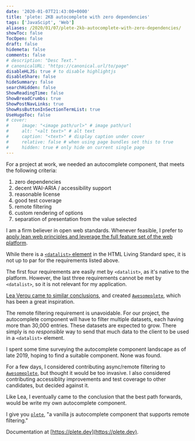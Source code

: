 ```yaml
---
date: '2020-01-07T21:43:00+0000'
title: 'plete: 2KB autocomplete with zero dependencies'
tags: ['JavaScipt', 'Web']
aliases: /2020/01/07/plete-2kb-autocomplete-with-zero-dependencies/
showToc: false
TocOpen: false
draft: false
hidemeta: false
comments: false
# description: "Desc Text."
# canonicalURL: "https://canonical.url/to/page"
disableHLJS: true # to disable highlightjs
disableShare: false
hideSummary: false
searchHidden: false
ShowReadingTime: false
ShowBreadCrumbs: true
ShowPostNavLinks: true
ShowRssButtonInSectionTermList: true
UseHugoToc: false
# cover:
#     image: "<image path/url>" # image path/url
#     alt: "<alt text>" # alt text
#     caption: "<text>" # display caption under cover
#     relative: false # when using page bundles set this to true
#     hidden: true # only hide on current single page
---
```


For a project at work, we needed an autocomplete component, that meets the following criteria:

1. zero dependencies
2. decent WAI-ARIA / accessibility support
3. reasonable license
4. good test coverage
5. remote filtering
6. custom rendering of options
7. separation of presentation from the value selected

I am a firm believer in open web standards. Whenever feasible, I prefer to [apply lean web principles and leverage the full feature set of the web platform](https://leanweb.dev).

While there is a [`<datalist>` element](https://developer.mozilla.org/en-US/docs/Web/HTML/Element/datalist) in the HTML Living Standard spec, it is not up to par for the requirements listed above.

The first four requirements are easily met by `<datalist>`, as it's native to the platform. However, the last three requirements cannot be met by `<datalist>`, so it is not relevant for my application.

[Lea Verou came to similar conclusions](http://lea.verou.me/2015/02/awesomplete-2kb-autocomplete-with-zero-dependencies/), and created [`Awesomeplete`](http://leaverou.github.io/awesomplete/), which has been a great inspiration.

The remote filtering requirement is unavoidable. For our project, the autocomplete component will have to filter multiple datasets, each having more than 30,000 entries. These datasets are expected to grow. There simply is no _responsible_ way to send that much data to the client to be used in a `<datalist>` element.

I spent some time surveying the autocomplete component landscape as of late 2019, hoping to find a suitable component. None was found.

For a few days, I considered contributing async/remote filtering to [`Awesomeplete`](http://leaverou.github.io/awesomplete/), but thought it would be too invasive. I also considered contributing accessiblity improvements and test coverage to other candidates, but decided against it.

Like Lea, I eventually came to the conclusion that the best path forwards, would be write my own autocomplete component.

I give you [`plete`](https://plete.dev), "a vanilla js autocomplete component that supports remote filtering."

Documentation at [https://plete.dev](https://plete.dev).
